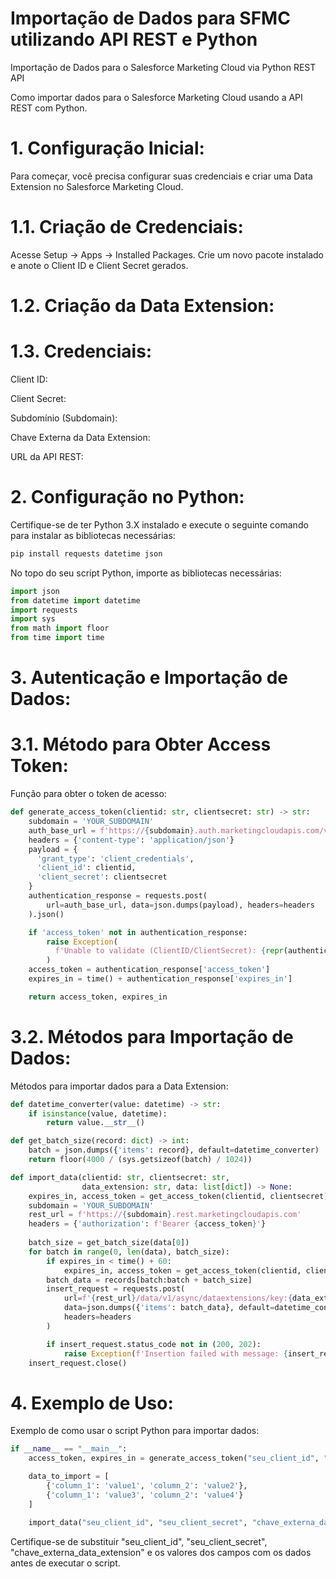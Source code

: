 # Importação de Dados para SFMC utilizando API REST e Python


Importação de Dados para o Salesforce Marketing Cloud via Python REST API

Como importar dados para o Salesforce Marketing Cloud usando a API REST com Python. 

# 1. Configuração Inicial:
Para começar, você precisa configurar suas credenciais e criar uma Data Extension no Salesforce Marketing Cloud.

# 1.1. Criação de Credenciais:

Acesse Setup -> Apps -> Installed Packages.
Crie um novo pacote instalado e anote o Client ID e Client Secret gerados.

# 1.2. Criação da Data Extension:

# 1.3. Credenciais:

Client ID:

Client Secret:

Subdomínio (Subdomain):

Chave Externa da Data Extension:

URL da API REST:


# 2. Configuração no Python:
Certifique-se de ter Python 3.X instalado e execute o seguinte comando para instalar as bibliotecas necessárias:

~~~Python
pip install requests datetime json
~~~
No topo do seu script Python, importe as bibliotecas necessárias:

~~~Python
import json
from datetime import datetime
import requests
import sys
from math import floor
from time import time
~~~~
# 3. Autenticação e Importação de Dados:


# 3.1. Método para Obter Access Token:

Função para obter o token de acesso:

~~~Python
def generate_access_token(clientid: str, clientsecret: str) -> str:
    subdomain = 'YOUR_SUBDOMAIN'
    auth_base_url = f'https://{subdomain}.auth.marketingcloudapis.com/v2/token'
    headers = {'content-type': 'application/json'}
    payload = {
      'grant_type': 'client_credentials',
      'client_id': clientid,
      'client_secret': clientsecret
    }
    authentication_response = requests.post(
        url=auth_base_url, data=json.dumps(payload), headers=headers
    ).json()

    if 'access_token' not in authentication_response:
        raise Exception(
          f'Unable to validate (ClientID/ClientSecret): {repr(authentication_response)}'
        )
    access_token = authentication_response['access_token']
    expires_in = time() + authentication_response['expires_in']

    return access_token, expires_in
~~~

# 3.2. Métodos para Importação de Dados:

Métodos para importar dados para a Data Extension:

~~~Python
def datetime_converter(value: datetime) -> str:
    if isinstance(value, datetime):
        return value.__str__()

def get_batch_size(record: dict) -> int:
    batch = json.dumps({'items': record}, default=datetime_converter)
    return floor(4000 / (sys.getsizeof(batch) / 1024))

def import_data(clientid: str, clientsecret: str,
                data_extension: str, data: list[dict]) -> None:
    expires_in, access_token = get_access_token(clientid, clientsecret)
    subdomain = 'YOUR_SUBDOMAIN'
    rest_url = f'https://{subdomain}.rest.marketingcloudapis.com'
    headers = {'authorization': f'Bearer {access_token}'}
    
    batch_size = get_batch_size(data[0])
    for batch in range(0, len(data), batch_size):
        if expires_in < time() + 60:
            expires_in, access_token = get_access_token(clientid, clientsecret)
        batch_data = records[batch:batch + batch_size]
        insert_request = requests.post(
            url=f'{rest_url}/data/v1/async/dataextensions/key:{data_extension}/rows',
            data=json.dumps({'items': batch_data}, default=datetime_converter),
            headers=headers
        )

        if insert_request.status_code not in (200, 202):
            raise Exception(f'Insertion failed with message: {insert_request.json()}')
    insert_request.close()
~~~

# 4. Exemplo de Uso:
Exemplo de como usar o script Python para importar dados:

~~~Python
if __name__ == "__main__":
    access_token, expires_in = generate_access_token("seu_client_id", "seu_client_secret")

    data_to_import = [
        {'column_1': 'value1', 'column_2': 'value2'},
        {'column_1': 'value3', 'column_2': 'value4'}
    ]

    import_data("seu_client_id", "seu_client_secret", "chave_externa_data_extension", data_to_import)
~~~

Certifique-se de substituir "seu_client_id", "seu_client_secret", "chave_externa_data_extension" e os valores dos campos com os dados antes de executar o script.
